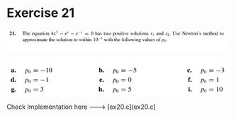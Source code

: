 # Exercise 21

![ex20](image.png)


![ex20.1](image1.png)

Check Implementation here ---> [ex20.c](ex20.c]
